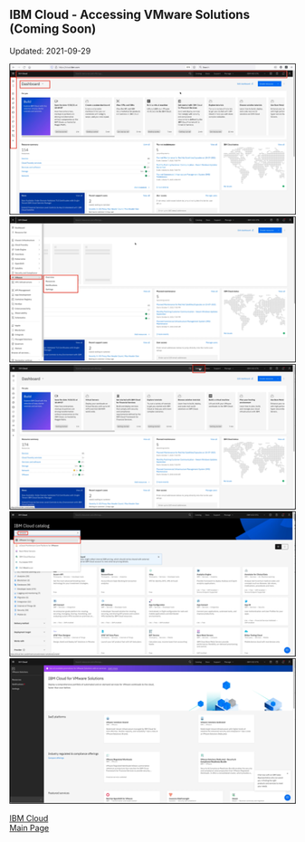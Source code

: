 ## IBM Cloud - Accessing VMware Solutions (Coming Soon)

Updated: 2021-09-29

<img src="images/01-layout.png" style="border: 1px solid black">

<img src="images/02-leftnav.png" style="border: 1px solid black">

<img src="images/03-catalog.png" style="border: 1px solid black">

<img src="images/04-search.png" style="border: 1px solid black">

<img src="images/05-landing.png" style="border: 1px solid black">


[IBM Cloud](https://mlwiles.github.io/vmwaresolutions/ibmcloud/)<br/>
[Main Page](https://mlwiles.github.io/vmwaresolutions)